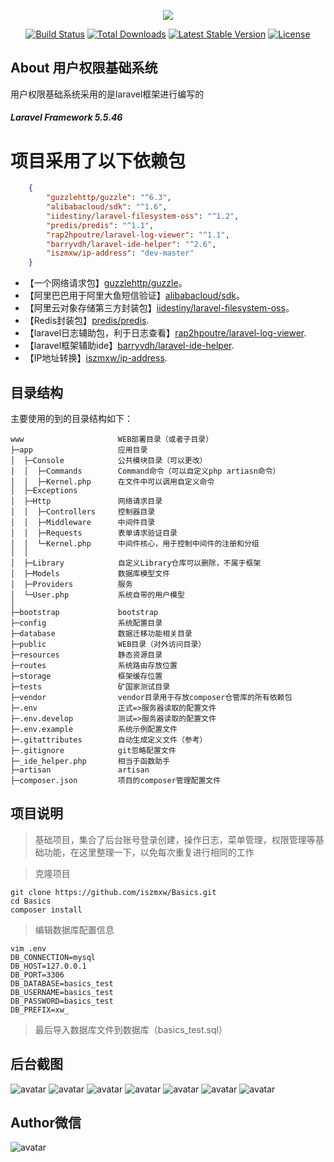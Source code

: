 <p align="center"><img src="https://laravel.com/assets/img/components/logo-laravel.svg"></p>

<p align="center">
<a href="https://travis-ci.org/laravel/framework"><img src="https://travis-ci.org/laravel/framework.svg" alt="Build Status"></a>
<a href="https://packagist.org/packages/laravel/framework"><img src="https://poser.pugx.org/laravel/framework/d/total.svg" alt="Total Downloads"></a>
<a href="https://packagist.org/packages/laravel/framework"><img src="https://poser.pugx.org/laravel/framework/v/stable.svg" alt="Latest Stable Version"></a>
<a href="https://packagist.org/packages/laravel/framework"><img src="https://poser.pugx.org/laravel/framework/license.svg" alt="License"></a>
</p>

## About 用户权限基础系统

用户权限基础系统采用的是laravel框架进行编写的

##### Laravel Framework 5.5.46

# 项目采用了以下依赖包

```json
    {
        "guzzlehttp/guzzle": "^6.3",
        "alibabacloud/sdk": "^1.6",
        "iidestiny/laravel-filesystem-oss": "^1.2",
        "predis/predis": "^1.1",
        "rap2hpoutre/laravel-log-viewer": "^1.1",
        "barryvdh/laravel-ide-helper": "^2.6",
        "iszmxw/ip-address": "dev-master"
    }
```

- 【一个网络请求包】[guzzlehttp/guzzle](https://packagist.org/packages/guzzlehttp/guzzle)。
- 【阿里巴巴用于阿里大鱼短信验证】[alibabacloud/sdk](https://packagist.org/packages/alibabacloud/sdk)。
- 【阿里云对象存储第三方封装包】[iidestiny/laravel-filesystem-oss](https://packagist.org/packages/iidestiny/laravel-filesystem-oss)。
- 【Redis封装包】[predis/predis](https://packagist.org/packages/predis/predis).
- 【laravel日志辅助包，利于日志查看】[rap2hpoutre/laravel-log-viewer](https://packagist.org/packages/rap2hpoutre/laravel-log-viewer).
- 【laravel框架辅助ide】[barryvdh/laravel-ide-helper](https://packagist.org/packages/barryvdh/laravel-ide-helper).
- 【IP地址转换】[iszmxw/ip-address](https://packagist.org/packages/iszmxw/ip-address).

## 目录结构

主要使用的到的目录结构如下：

~~~
www                     WEB部署目录（或者子目录）
├─app                   应用目录
│  ├─Console            公共模块目录（可以更改）
│  │  ├─Commands        Command命令（可以自定义php artiasn命令）
│  │  ├─Kernel.php      在文件中可以调用自定义命令
│  ├─Exceptions         
│  ├─Http               网络请求目录
│  │  ├─Controllers     控制器目录
│  │  ├─Middleware      中间件目录
│  │  ├─Requests        表单请求验证目录
│  │  └─Kernel.php      中间件核心，用于控制中间件的注册和分组
│  │
│  ├─Library            自定义Library仓库可以删除，不属于框架
│  ├─Models             数据库模型文件
│  ├─Providers          服务
│  └─User.php           系统自带的用户模型
│
├─bootstrap             bootstrap
├─config                系统配置目录
├─database              数据迁移功能相关目录
├─public                WEB目录（对外访问目录）
├─resources             静态资源目录
├─routes                系统路由存放位置
├─storage               框架缓存位置
├─tests                 矿国家测试目录
├─vendor                vendor目录用于存放composer仓管库的所有依赖包
├─.env                  正式=>服务器读取的配置文件
├─.env.develop          测试=>服务器读取的配置文件
├─.env.example          系统示例配置文件
├─.gitattributes        自动生成定义文件（参考）
├─.gitignore            git忽略配置文件
├─_ide_helper.php       相当于函数助手
├─artisan               artisan
├─composer.json         项目的composer管理配置文件
~~~

## 项目说明
>基础项目，集合了后台账号登录创建，操作日志，菜单管理，权限管理等基础功能，在这里整理一下，以免每次重复进行相同的工作

>克隆项目
```git
git clone https://github.com/iszmxw/Basics.git
cd Basics
composer install
```
>编辑数据库配置信息
```git
vim .env
DB_CONNECTION=mysql
DB_HOST=127.0.0.1
DB_PORT=3306
DB_DATABASE=basics_test
DB_USERNAME=basics_test
DB_PASSWORD=basics_test
DB_PREFIX=xw_
```
>最后导入数据库文件到数据库（basics_test.sql）

## 后台截图
![avatar](/public/images/ht01.png)
![avatar](/public/images/ht02.png)
![avatar](/public/images/ht03.png)
![avatar](/public/images/ht04.png)
![avatar](/public/images/ht05.png)
![avatar](/public/images/ht06.png)
![avatar](/public/images/ht08.png)

## Author微信
![avatar](/public/images/my.png)

